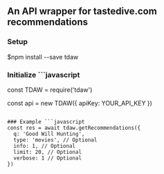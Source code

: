 ## An API wrapper for tastedive.com recommendations

### Setup
  $npm install --save tdaw

### Initialize ```javascript
const TDAW = require('tdaw')

const api = new TDAW({
  apiKey: YOUR_API_KEY
})
```

### Example ```javascript
const res = await tdaw.getRecommendations({
  q: 'Good Will Hunting',
  type: 'movies', // Optional
  info: 1, // Optional
  limit: 20, // Optional
  verbose: 1 // Optional
})
```
